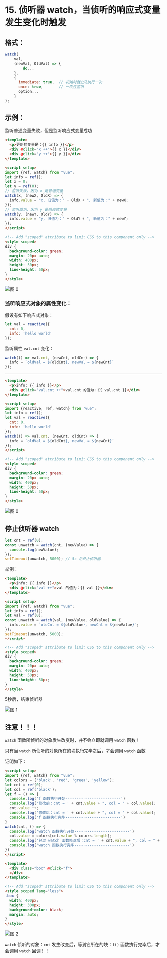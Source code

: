 # 15. 侦听器 watch，当侦听的响应式变量发生变化时触发

## 格式：

```js
watch(
    val,
    (newVal, OldVal) => {
        do...
    },
    {
      immediate: true,  // 初始时就立马执行一次
      once: true,       // 一次性监听
      option...
    }
);
```

## 示例：

监听普通变量失败，但是监听响应式变量成功

```html
<template>
  <p>更新的变量是：{{ info }}</p>
  <div @click="x ++">{{ x }}</div>
  <div @click="y ++">{{ y }}</div>
</template>

<script setup>
import {ref, watch} from "vue";
let info = ref();
let x = 0;
let y = ref(0);
// 监听失败，因为 x 是普通变量
watch(x, (newX, OldX) => {
  info.value = "x, 旧值为：" + OldX + ", 新值为：" + newX;
});
// 监听成功，因为 y 是响应式变量
watch(y, (newY, OldY) => {
  info.value = "y, 旧值为：" + OldY + ", 新值为：" + newY;
});
</script>

<!-- Add "scoped" attribute to limit CSS to this component only -->
<style scoped>
div {
  background-color: green;
  margin: 20px auto;
  width: 400px;
  height: 50px;
  line-height: 50px;
}
</style>

```

![图 0](../images/6987cdff31decf6f26072e4829ded20fcaf166739b4068b1db6f1483594bb4c6.gif)  

### 监听响应式对象的属性变化：

假设有如下响应式对象：

```js
let val = reactive({
  cnt: 0,
  info: 'hello world'
});
```

监听属性 `val.cnt` 变化：

```js
watch(() => val.cnt, (newCnt, oldCnt) => {
  info = `oldVal = ${oldCnt}, newVal = ${newCnt}`
});
```

---

```html
<template>
  <p>info: {{ info }}</p>
  <div @click="val.cnt ++">val.cnt 的值为：{{ val.cnt }}</div>
</template>

<script setup>
import {reactive, ref, watch} from "vue";
let info = ref();
let val = reactive({
  cnt: 0,
  info: 'hello world'
});
watch(() => val.cnt, (newCnt, oldCnt) => {
  info = `oldVal = ${oldCnt}, newVal = ${newCnt}`
});
</script>

<!-- Add "scoped" attribute to limit CSS to this component only -->
<style scoped>
div {
  background-color: green;
  margin: 20px auto;
  width: 400px;
  height: 50px;
  line-height: 50px;
}
</style>
```

![图 0](../images/59c454f39861814cb547e6d73cf5f1a4da0b5184067df4b5dd333ccb3a4b6a00.gif)  

## 停止侦听器 watch

```js
let cnt = ref(0);
const unwatch = watch(cnt, (newValue) => {
  console.log(newValue);
});
setTimeout(unwatch, 5000); // 5s 后终止侦听器
```

举例：

```html
<template>
  <p>info: {{ info }}</p>
  <div @click="val ++">val 的值为：{{ val }}</div>
</template>

<script setup>
import {ref, watch} from "vue";
let info = ref();
let val = ref(0);
const unwatch = watch(val, (newValue, oldValue) => {
  info.value = `oldCnt = ${oldValue}, newCnt = ${newValue}`;
});
setTimeout(unwatch, 5000);
</script>

<!-- Add "scoped" attribute to limit CSS to this component only -->
<style scoped>
div {
  background-color: green;
  margin: 20px auto;
  width: 400px;
  height: 50px;
  line-height: 50px;
}
</style>
```

5秒后，结束侦听器

![图 1](../images/ad3828462ccb0a16e0c876ca5e98bebcfe4b55703371542f5172f319fa203ab0.gif)  

## 注意！！！

`watch` 函数所侦听的对象发生改变时，并不会立即就调用 `watch` 函数！

只有当 `watch` 所侦听的对象所在的块执行完毕之后，才会调用 `watch` 函数

证明如下：

```html
<script setup>
import {ref, watch} from "vue";
let colors = ['black', 'red', 'green', 'yellow'];
let cnt = ref(0);
let col = ref('black');
let f = () => {
  console.log('f 函数执行开始-------------------------')
  console.log('修改前：cnt = ' + cnt.value + ", col = " + col.value);
  cnt.value ++;
  console.log('修改后：cnt = ' + cnt.value + ", col = " + col.value);
  console.log('f 函数执行完毕-------------------------')
}
watch(cnt, () => {
  console.log('watch 函数执行开始-------------------------')
  col.value = colors[cnt.value % colors.length];
  console.log('经过 watch 函数修改后：cnt = ' + cnt.value + ", col = " + col.value);
  console.log('watch 函数执行完毕-------------------------')
})
</script>

<template>
  <div class="box" @click="f">
  </div>
</template>

<!-- Add "scoped" attribute to limit CSS to this component only -->
<style scoped lang="less">
.box {
  width: 400px;
  height: 300px;
  background-color: black;
  margin: auto;
}
</style>
```

![图 2](../images/a3014ad65354bacd8cda0c7915d2515c014ef796ec6c03eae90a15287f97b59d.png)  

`watch` 侦听的对象：`cnt` 发生改变后，等到它所在的块：`f()` 函数执行完毕后，才会调用 `watch` 回调！！